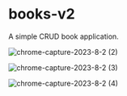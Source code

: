 # books-v2
A simple CRUD book application. 

![chrome-capture-2023-8-2 (2)](https://github.com/adenugbamichael/books-v2/assets/57706905/af5c4e0e-d43a-4bcd-82e9-3aac8c328b4f)

![chrome-capture-2023-8-2 (3)](https://github.com/adenugbamichael/books-v2/assets/57706905/30d44946-28b0-4ad2-a2c3-fc92799d1119)

![chrome-capture-2023-8-2 (4)](https://github.com/adenugbamichael/books-v2/assets/57706905/9a521906-a782-4498-8edf-8ccc1bd6d773)

